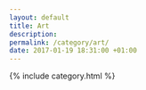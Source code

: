 ```yaml
---
layout: default
title: Art
description:
permalink: /category/art/
date: 2017-01-19 18:31:00 +01:00
---
```

{% include category.html %}